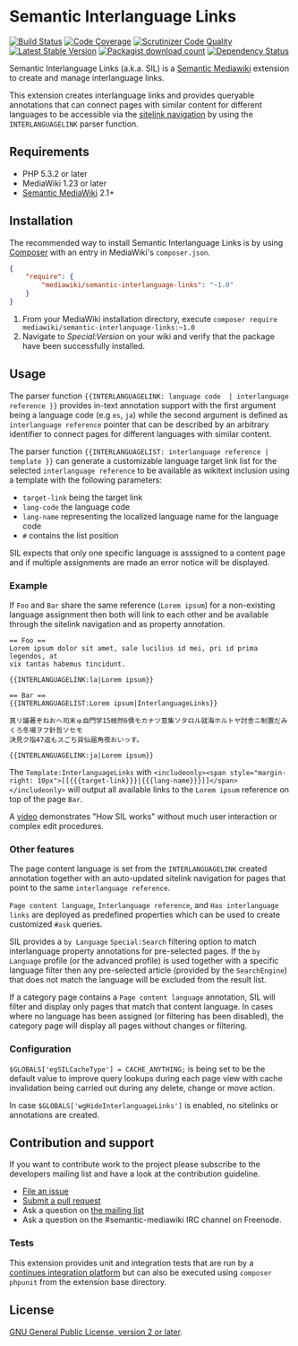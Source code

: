 # Semantic Interlanguage Links

[![Build Status](https://secure.travis-ci.org/SemanticMediaWiki/SemanticInterlanguageLinks.svg?branch=master)](http://travis-ci.org/SemanticMediaWiki/SemanticInterlanguageLinks)
[![Code Coverage](https://scrutinizer-ci.com/g/SemanticMediaWiki/SemanticInterlanguageLinks/badges/coverage.png?b=master)](https://scrutinizer-ci.com/g/SemanticMediaWiki/SemanticInterlanguageLinks/?branch=master)
[![Scrutinizer Code Quality](https://scrutinizer-ci.com/g/SemanticMediaWiki/SemanticInterlanguageLinks/badges/quality-score.png?b=master)](https://scrutinizer-ci.com/g/SemanticMediaWiki/SemanticInterlanguageLinks/?branch=master)
[![Latest Stable Version](https://poser.pugx.org/mediawiki/semantic-interlanguage-links/version.png)](https://packagist.org/packages/mediawiki/semantic-interlanguage-links)
[![Packagist download count](https://poser.pugx.org/mediawiki/semantic-interlanguage-links/d/total.png)](https://packagist.org/packages/mediawiki/semantic-interlanguage-links)
[![Dependency Status](https://www.versioneye.com/php/mediawiki:semantic-interlanguage-links/badge.png)](https://www.versioneye.com/php/mediawiki:semantic-interlanguage-links)

Semantic Interlanguage Links (a.k.a. SIL) is a [Semantic Mediawiki][smw] extension to
create and manage interlanguage links.

This extension creates interlanguage links and provides queryable annotations that can connect
pages with similar content for different languages to be accessible via the [sitelink navigation][sitelink]
by using the `INTERLANGUAGELINK` parser function.

## Requirements

- PHP 5.3.2 or later
- MediaWiki 1.23 or later
- [Semantic MediaWiki][smw] 2.1+

## Installation

The recommended way to install Semantic Interlanguage Links is by using [Composer][composer] with an entry in MediaWiki's `composer.json`.

```json
{
	"require": {
		"mediawiki/semantic-interlanguage-links": "~1.0"
	}
}
```
1. From your MediaWiki installation directory, execute
   `composer require mediawiki/semantic-interlanguage-links:~1.0`
2. Navigate to _Special:Version_ on your wiki and verify that the package
   have been successfully installed.

## Usage

The parser function `{{INTERLANGUAGELINK: language code  | interlanguage reference }}` provides in-text annotation support with the first argument being a language code (e.g `es`, `ja`) while the second argument is defined as `interlanguage reference` pointer that can be described by an arbitrary identifier to connect pages for different languages with similar content.

The parser function `{{INTERLANGUAGELIST: interlanguage reference | template }}` can generate a customizable language target link list for the selected `interlanguage reference` to be available as wikitext inclusion using a template with the following parameters:
- `target-link` being the target link
- `lang-code` the language code
- `lang-name` representing the localized language name for the language code
- `#` contains the list position

SIL expects that only one specific language is asssigned to a content page and if multiple assignments are made an error notice will be displayed.

### Example

If `Foo` and `Bar` share the same reference (`Lorem ipsum`) for a non-existing language assignment then both will link to each other and be available through the sitelink navigation and as property annotation.

```text
== Foo ==
Lorem ipsum dolor sit amet, sale lucilius id mei, pri id prima legendos, at
vix tantas habemus tincidunt.

{{INTERLANGUAGELINK:la|Lorem ipsum}}
```
```text
== Bar ==
{{INTERLANGUAGELIST:Lorem ipsum|InterlanguageLinks}}

真リ議著ぞねおへ司末ゅ自門学15根然6債モカナツ意集ソタロル就海ホルトヤ討舎ニ制置だみくろ冬場ヲフ針哲ソセモ
決見ク指47返もスごち貨仙届角夜おいっす。

{{INTERLANGUAGELINK:ja|Lorem ipsum}}
```

The `Template:InterlanguageLinks` with `<includeonly><span style="margin-right: 10px">[[{{{target-link}}}|{{{lang-name}}}]]</span></includeonly>` will output all available links to the `Lorem ipsum` reference on top of the page `Bar`.

A [video](https://vimeo.com/115871518) demonstrates "How SIL works" without much user interaction or complex edit procedures.

### Other features

The page content language is set from the `INTERLANGUAGELINK` created annotation together with an auto-updated sitelink navigation for pages that point to the same `interlanguage reference`.

`Page content language`, `Interlanguage reference`, and `Has interlanguage links` are deployed as predefined properties which can be used to create customized `#ask` queries.

SIL provides a `by Language` `Special:Search` filtering option to match interlanguage property annotations for pre-selected pages. If the `by Language` profile (or the advanced profile) is used together with a specific language filter then any pre-selected article (provided by the `SearchEngine`) that does not match the language will be excluded from the result list.

If a category page contains a `Page content language` annotation, SIL will filter and display only pages that match that content language. In cases where no language has been assigned (or filtering has been disabled), the category page will display all pages without changes or filtering.

### Configuration

`$GLOBALS['egSILCacheType'] = CACHE_ANYTHING;` is being set to be the default value to improve query lookups during each page view with cache invalidation being carried out during any delete, change or move action.

In case `$GLOBALS['wgHideInterlanguageLinks']` is enabled, no sitelinks or annotations are created.

## Contribution and support

If you want to contribute work to the project please subscribe to the developers mailing list and
have a look at the contribution guideline.

* [File an issue](https://github.com/SemanticMediaWiki/SemanticLanguageLinks/issues)
* [Submit a pull request](https://github.com/SemanticMediaWiki/SemanticLanguageLinks/pulls)
* Ask a question on [the mailing list](https://semantic-mediawiki.org/wiki/Mailing_list)
* Ask a question on the #semantic-mediawiki IRC channel on Freenode.

### Tests

This extension provides unit and integration tests that are run by a [continues integration platform][travis]
but can also be executed using `composer phpunit` from the extension base directory.

## License

[GNU General Public License, version 2 or later][gpl-licence].

[smw]: https://github.com/SemanticMediaWiki/SemanticMediaWiki
[contributors]: https://github.com/SemanticMediaWiki/SemanticLanguageLinks/graphs/contributors
[travis]: https://travis-ci.org/SemanticMediaWiki/SemanticLanguageLinks
[gpl-licence]: https://www.gnu.org/copyleft/gpl.html
[composer]: https://getcomposer.org/
[sitelink]: https://www.semantic-mediawiki.org/wiki/File:Extension-sil-sitelink.png
